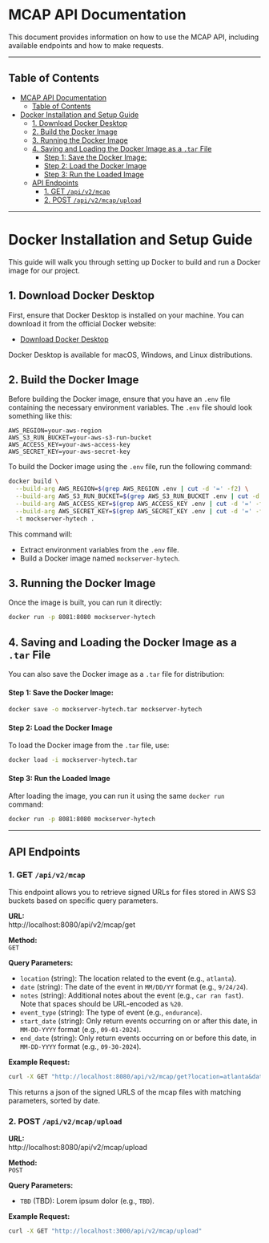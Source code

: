 # MCAP API Documentation

This document provides information on how to use the MCAP API, including available endpoints and how to make requests.

---

## Table of Contents

- [MCAP API Documentation](#mcap-api-documentation)
  - [Table of Contents](#table-of-contents)
- [Docker Installation and Setup Guide](#docker-installation-and-setup-guide)
  - [1. Download Docker Desktop](#1-download-docker-desktop)
  - [2. Build the Docker Image](#2-build-the-docker-image)
  - [3. Running the Docker Image](#3-running-the-docker-image)
  - [4. Saving and Loading the Docker Image as a `.tar` File](#4-saving-and-loading-the-docker-image-as-a-tar-file)
      - [Step 1: Save the Docker Image:](#step-1-save-the-docker-image)
      - [Step 2: Load the Docker Image](#step-2-load-the-docker-image)
      - [Step 3: Run the Loaded Image](#step-3-run-the-loaded-image)
  - [API Endpoints](#api-endpoints)
    - [1. GET `/api/v2/mcap`](#1-get-apiv2mcap)
    - [2. POST `/api/v2/mcap/upload`](#2-post-apiv2mcapupload)

---

# Docker Installation and Setup Guide

This guide will walk you through setting up Docker to build and run a Docker image for our project.

## 1. Download Docker Desktop

First, ensure that Docker Desktop is installed on your machine. You can download it from the official Docker website:

-   [Download Docker Desktop](https://www.docker.com/products/docker-desktop/)

Docker Desktop is available for macOS, Windows, and Linux distributions.

## 2. Build the Docker Image

Before building the Docker image, ensure that you have an `.env` file containing the necessary environment variables. The `.env` file should look something like this:

```.env
AWS_REGION=your-aws-region
AWS_S3_RUN_BUCKET=your-aws-s3-run-bucket
AWS_ACCESS_KEY=your-aws-access-key
AWS_SECRET_KEY=your-aws-secret-key
```

To build the Docker image using the `.env` file, run the following command:

```bash
docker build \
  --build-arg AWS_REGION=$(grep AWS_REGION .env | cut -d '=' -f2) \
  --build-arg AWS_S3_RUN_BUCKET=$(grep AWS_S3_RUN_BUCKET .env | cut -d '=' -f2) \
  --build-arg AWS_ACCESS_KEY=$(grep AWS_ACCESS_KEY .env | cut -d '=' -f2) \
  --build-arg AWS_SECRET_KEY=$(grep AWS_SECRET_KEY .env | cut -d '=' -f2) \
  -t mockserver-hytech .
```

This command will:

-   Extract environment variables from the `.env` file.
-   Build a Docker image named `mockserver-hytech`.

## 3. Running the Docker Image

Once the image is built, you can run it directly:

```bash
docker run -p 8081:8080 mockserver-hytech
```

## 4. Saving and Loading the Docker Image as a `.tar` File

You can also save the Docker image as a `.tar` file for distribution:

#### Step 1: Save the Docker Image:

```bash
docker save -o mockserver-hytech.tar mockserver-hytech
```

#### Step 2: Load the Docker Image

To load the Docker image from the `.tar` file, use:

```bash
docker load -i mockserver-hytech.tar
```

#### Step 3: Run the Loaded Image

After loading the image, you can run it using the same `docker run` command:

```bash
docker run -p 8081:8080 mockserver-hytech
```

---

## API Endpoints

### 1. GET `/api/v2/mcap`

This endpoint allows you to retrieve signed URLs for files stored in AWS S3 buckets based on specific query parameters.

**URL:**  
http://localhost:8080/api/v2/mcap/get

**Method:**  
`GET`

**Query Parameters:**

-   `location` (string): The location related to the event (e.g., `atlanta`).
-   `date` (string): The date of the event in `MM/DD/YY` format (e.g., `9/24/24`).
-   `notes` (string): Additional notes about the event (e.g., `car ran fast`). Note that spaces should be URL-encoded as `%20`.
-   `event_type` (string): The type of event (e.g., `endurance`).
-   `start_date` (string): Only return events occurring on or after this date, in `MM-DD-YYYY` format (e.g., `09-01-2024`).
-   `end_date` (string): Only return events occurring on or before this date, in `MM-DD-YYYY` format (e.g., `09-30-2024`).

**Example Request:**

```bash
curl -X GET "http://localhost:8080/api/v2/mcap/get?location=atlanta&date=9/24/24&notes=car%20ran%20fast&event_type=endurance"
```

This returns a json of the signed URLS of the mcap files with matching parameters, sorted by date.

### 2. POST `/api/v2/mcap/upload`

**URL:**  
http://localhost:8080/api/v2/mcap/upload

**Method:**  
`POST`

**Query Parameters:**

-   `TBD` (TBD): Lorem ipsum dolor (e.g., `TBD`).

**Example Request:**

```bash
curl -X GET "http://localhost:3000/api/v2/mcap/upload"
```
